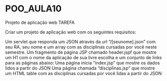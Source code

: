 # POO_AULA10
Projeto de aplicação web
TAREFA

Criar um projeto de aplicação web com os seguintes requisitos:

Um servlet que responda um JSON através da url “/[seunome].json” com seu RA, seu nome e um array com as disciplinas cursadas por você neste semestre.
Um fragmento de página JSP chamado header.jspf que mostre um H1 com o nome da aplicação de sua livre escolha e um conjunto de links para as páginas abaixo:
Uma página inicia “index.jsp” que mostre os dados lidos a partir do JSON
Uma página chamada “disciplinas.jsp” que mostre um HTML table com as disciplinas cursadas por você lidas a partir do JSON
